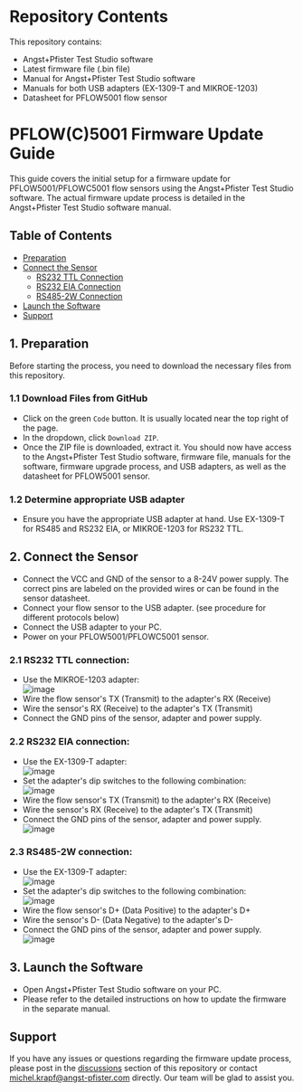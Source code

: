 # Repository Contents

This repository contains:

- Angst+Pfister Test Studio software
- Latest firmware file (.bin file)
- Manual for Angst+Pfister Test Studio software
- Manuals for both USB adapters (EX-1309-T and MIKROE-1203)
- Datasheet for PFLOW5001 flow sensor

# PFLOW(C)5001 Firmware Update Guide

This guide covers the initial setup for a firmware update for PFLOW5001/PFLOWC5001 flow sensors using the Angst+Pfister Test Studio software. The actual firmware update process is detailed in the Angst+Pfister Test Studio software manual.


## Table of Contents

- [Preparation](#1-preparation)
- [Connect the Sensor](#2-connect-the-sensor)
  - [RS232 TTL Connection](#21-rs232-ttl-connection)
  - [RS232 EIA Connection](#22-rs232-eia-connection)
  - [RS485-2W Connection](#23-rs485-2w-connection)
- [Launch the Software](#3-launch-the-software)
- [Support](#support)

## 1. Preparation

  Before starting the process, you need to download the necessary files from this repository.
  
  ### 1.1 Download Files from GitHub
  
  - Click on the green `Code` button. It is usually located near the top right of the page.
  - In the dropdown, click `Download ZIP`.
  - Once the ZIP file is downloaded, extract it. You should now have access to the Angst+Pfister Test Studio software, firmware file, manuals for the software, firmware upgrade process, and USB adapters, as well as the datasheet for PFLOW5001 sensor.
  
  ### 1.2 Determine appropriate USB adapter
  - Ensure you have the appropriate USB adapter at hand. Use EX-1309-T for RS485 and RS232 EIA, or MIKROE-1203 for RS232 TTL.

## 2. Connect the Sensor

- Connect the VCC and GND of the sensor to a 8-24V power supply. The correct pins are labeled on the provided wires or can be found in the sensor datasheet.
- Connect your flow sensor to the USB adapter. (see procedure for different protocols below)
- Connect the USB adapter to your PC.
- Power on your PFLOW5001/PFLOWC5001 sensor.

  
### 2.1 RS232 TTL connection:
- Use the MIKROE-1203 adapter: <br/> ![image](https://github.com/APSP-AG/PFLOW5001-FW-UPDATE/assets/72441261/3e8f41c8-4f73-4c66-b20c-58a7fb532e3f)
- Wire the flow sensor's TX (Transmit) to the adapter's RX (Receive)
- Wire the sensor's RX (Receive) to the adapter's TX (Transmit)
- Connect the GND pins of the sensor, adapter and power supply.

### 2.2 RS232 EIA connection:
- Use the EX-1309-T adapter: <br/> ![image](https://github.com/APSP-AG/PFLOW5001-FW-UPDATE/assets/72441261/1eaa6cca-9ca9-4115-b171-801c4f335ed0)
- Set the adapter's dip switches to the following combination: <br/> ![image](https://github.com/APSP-AG/PFLOW5001-FW-UPDATE/assets/72441261/3321004a-2868-4c47-a407-1b295f0feb9b)
- Wire the flow sensor's TX (Transmit) to the adapter's RX (Receive)
- Wire the sensor's RX (Receive) to the adapter's TX (Transmit)
- Connect the GND pins of the sensor, adapter and power supply. <br/> ![image](https://github.com/APSP-AG/PFLOW5001-FW-UPDATE/assets/72441261/7345bf0f-7717-4e94-b3cc-053a07572c0a)


### 2.3 RS485-2W connection:
- Use the EX-1309-T adapter: <br/> ![image](https://github.com/APSP-AG/PFLOW5001-FW-UPDATE/assets/72441261/1eaa6cca-9ca9-4115-b171-801c4f335ed0)
- Set the adapter's dip switches to the following combination: <br/> ![image](https://github.com/APSP-AG/PFLOW5001-FW-UPDATE/assets/72441261/314ec5f0-b7cb-4400-b4d5-6402325132bd)
- Wire the flow sensor's D+ (Data Positive) to the adapter's D+
- Wire the sensor's D- (Data Negative) to the adapter's D-
- Connect the GND pins of the sensor, adapter and power supply. <br/> ![image](https://github.com/APSP-AG/PFLOW5001-FW-UPDATE/assets/72441261/86278c84-6b89-4744-9c1f-27794d3b4c0b)


## 3. Launch the Software

- Open Angst+Pfister Test Studio software on your PC.
- Please refer to the detailed instructions on how to update the firmware in the separate manual.

## Support

If you have any issues or questions regarding the firmware update process, please post in the [discussions](https://github.com/APSP-AG/PFLOW5001-FW-UPDATE/discussions) section of this repository or contact michel.krapf@angst-pfister.com directly. Our team will be glad to assist you.
